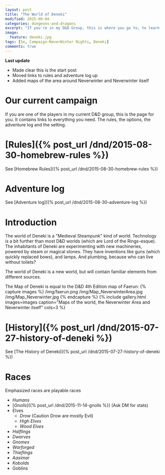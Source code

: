 ```yaml
---
layout: post
title: "The World of Deneki"
modified: 2015-09-04
categories: dungeons-and-dragons
excerpt: "If you're in my D&D Group, this is where you go to, to learn about the world we play in."
image:
  feature: deneki.jpg
tags: [5e, Campaign-NeverWinter Nights, Deneki]
comments: true
---
```


**Last update**

- Made clear this is the start post
- Moved links to rules and adventure log up
- Added maps of the area around Neverwinter and Neverwinter itself

# Our current campaign

If you are one of the players in my current D&D group, this is the page for you. It contains links to everything you need. The rules, the options, the adventure log and the setting.

# [Rules]({% post_url /dnd/2015-08-30-homebrew-rules %})
See [Homebrew Rules]({% post_url /dnd/2015-08-30-homebrew-rules %})

# Adventure log
See [Adventure log]({% post_url /dnd/2015-08-30-adventure-log %})

# Introduction
The world of Deneki is a "Medieval Steampunk" kind of world. Technology is a bit further than most D&D worlds (which are Lord of the Rings-esque).
The inhabitants of Deneki are experimenting with new machineries, powered by steam or magical stones.
They have inventions like guns (which quickly replaced bows), and lamps. And plumbing, because who can live without toilets?

The world of Deneki is a new world, but will contain familiar elements from different sources.

The Map of Deneki is equal to the D&D 4th Edition map of Faerun:
{% capture images %}
	/img/faerun.png
	/img/Map_NeverwinterArea.jpg
	/img/Map_Neverwinter.jpg
{% endcapture %}
{% include gallery.html images=images caption="Maps of the world, the Neverwinter Area and Neverwinter itself" cols=3 %}


# [History]({% post_url /dnd/2015-07-27-history-of-deneki %})
See [The History of Deneki]({% post_url /dnd/2015-07-27-history-of-deneki %})

# Races

Emphasized races are playable races

- *Humans*
- [*Gnolls*]({% post_url /dnd/2015-11-14-gnolls %}) (Ask DM for stats)
- Elves
  - *Drow* (Caution Drow are mostly Evil)
  - *High Elves*
  - *Wood Elves*
- *Halflings*
- *Dwarves*
- *Gnomes*
- *Warforged*
- *Thieflings*
- *Aasimar*
- *Kobolds*
- Goblins
